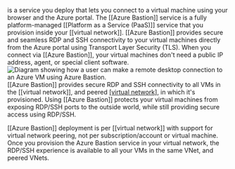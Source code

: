 is a service you deploy that lets you connect to a virtual machine using your browser and the Azure portal. The [[Azure Bastion]] service is a fully platform-managed [[Platform as a Service (PaaS)]] service that you provision inside your [[virtual network]]. [[Azure Bastion]] provides secure and seamless RDP and SSH connectivity to your virtual machines directly from the Azure portal using Transport Layer Security (TLS). When you connect via [[Azure Bastion]], your virtual machines don't need a public IP address, agent, or special client software.![Diagram showing how a user can make a remote desktop connection to an Azure VM using Azure Bastion.](https://learn.microsoft.com/en-us/training/wwl-sci/describe-basic-security-capabilities-azure/media/2-azure-bastion.png)
[[Azure Bastion]] provides secure RDP and SSH connectivity to all VMs in the [[virtual network]], and peered [[virtual network]](s), in which it's provisioned. Using [[Azure Bastion]] protects your virtual machines from exposing RDP/SSH ports to the outside world, while still providing secure access using RDP/SSH.

[[Azure Bastion]] deployment is per [[virtual network]] with support for virtual network peering, not per subscription/account or virtual machine. Once you provision the Azure Bastion service in your virtual network, the RDP/SSH experience is available to all your VMs in the same VNet, and peered VNets.